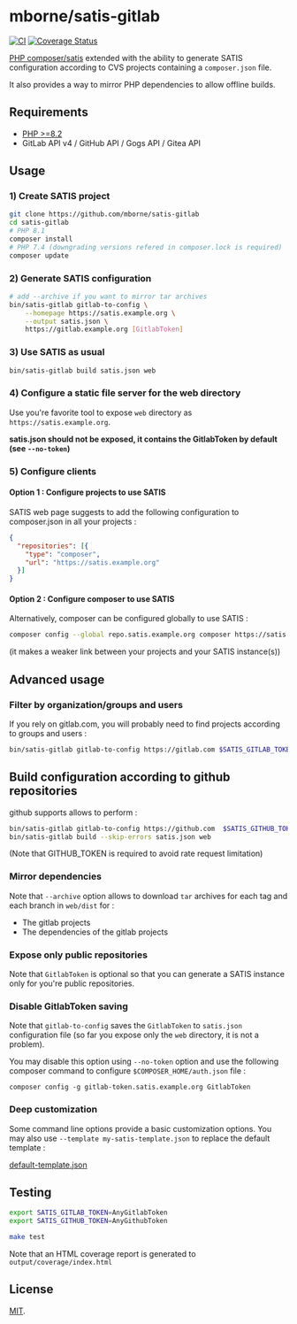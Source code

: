 # mborne/satis-gitlab

[![CI](https://github.com/mborne/satis-gitlab/actions/workflows/ci.yml/badge.svg)](https://github.com/mborne/satis-gitlab/actions/workflows/ci.yml) [![Coverage Status](https://coveralls.io/repos/github/mborne/satis-gitlab/badge.svg?branch=master)](https://coveralls.io/github/mborne/satis-gitlab?branch=master)

[PHP composer/satis](https://github.com/composer/satis) extended with the ability to generate SATIS configuration according to CVS projects containing a `composer.json` file.

It also provides a way to mirror PHP dependencies to allow offline builds.

## Requirements

* [PHP >=8.2](https://www.php.net/supported-versions.php)
* GitLab API v4 / GitHub API / Gogs API / Gitea API

## Usage

### 1) Create SATIS project

```bash
git clone https://github.com/mborne/satis-gitlab
cd satis-gitlab
# PHP 8.1
composer install
# PHP 7.4 (downgrading versions refered in composer.lock is required)
composer update
```


### 2) Generate SATIS configuration

```bash
# add --archive if you want to mirror tar archives
bin/satis-gitlab gitlab-to-config \
    --homepage https://satis.example.org \
    --output satis.json \
    https://gitlab.example.org [GitlabToken]
```

### 3) Use SATIS as usual

```bash
bin/satis-gitlab build satis.json web
```

### 4) Configure a static file server for the web directory

Use you're favorite tool to expose `web` directory as `https://satis.example.org`.

**satis.json should not be exposed, it contains the GitlabToken by default (see `--no-token`)**

### 5) Configure clients

#### Option 1 : Configure projects to use SATIS

SATIS web page suggests to add the following configuration to composer.json in all your projects :

```json
{
  "repositories": [{
    "type": "composer",
    "url": "https://satis.example.org"
  }]
}
```

#### Option 2 : Configure composer to use SATIS

Alternatively, composer can be configured globally to use SATIS :

```bash
composer config --global repo.satis.example.org composer https://satis.example.org
```

(it makes a weaker link between your projects and your SATIS instance(s))


## Advanced usage

### Filter by organization/groups and users

If you rely on gitlab.com, you will probably need to find projects according to groups and users :

```bash
bin/satis-gitlab gitlab-to-config https://gitlab.com $SATIS_GITLAB_TOKEN -vv --users=mborne --orgs=drutopia
```

## Build configuration according to github repositories

github supports allows to perform :

```bash
bin/satis-gitlab gitlab-to-config https://github.com  $SATIS_GITHUB_TOKEN --orgs=symfony --users=mborne
bin/satis-gitlab build --skip-errors satis.json web
```

(Note that GITHUB_TOKEN is required to avoid rate request limitation)


### Mirror dependencies

Note that `--archive` option allows to download `tar` archives for each tag and each branch in `web/dist` for :

* The gitlab projects
* The dependencies of the gitlab projects


### Expose only public repositories

Note that `GitlabToken` is optional so that you can generate a SATIS instance only for you're public repositories.


### Disable GitlabToken saving

Note that `gitlab-to-config` saves the `GitlabToken` to `satis.json` configuration file (so far you expose only the `web` directory, it is not a problem). 

You may disable this option using `--no-token` option and use the following composer command to configure `$COMPOSER_HOME/auth.json` file :

`composer config -g gitlab-token.satis.example.org GitlabToken`


### Deep customization

Some command line options provide a basic customization options. You may also use `--template my-satis-template.json` to replace the default template :

[default-template.json](src/MBO/SatisGitlab/Resources/default-template.json)

## Testing

```bash
export SATIS_GITLAB_TOKEN=AnyGitlabToken
export SATIS_GITHUB_TOKEN=AnyGithubToken

make test
```

Note that an HTML coverage report is generated to `output/coverage/index.html`


## License

[MIT](LICENSE).


